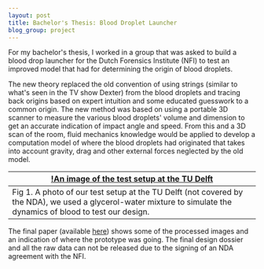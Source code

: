 ```yaml
---
layout: post
title: Bachelor's Thesis: Blood Droplet Launcher
blog_group: project
---
```



For my bachelor's thesis, I worked in a group that was asked to build a blood drop launcher for the Dutch Forensics Institute (NFI) to test an improved model that had for determining the origin of blood droplets.

The new theory replaced the old convention of using strings (similar to what's seen in the TV show Dexter) from the blood droplets and tracing back origins based on expert intuition and some educated guesswork to a common origin. The new method was based on using a portable 3D scanner to measure the various blood droplets' volume and dimension to get an accurate indication of impact angle and speed. From this and a 3D scan of the room, fluid mechanics knowledge would be applied to develop a computation model of where the blood droplets had originated that takes into account gravity, drag and other external forces neglected by the old model.

|[!An image of the test setup at the TU Delft]({{site.url}}/images/nfi/Testopstelling2.jpg)|
|---|
|Fig 1. A photo of our test setup at the TU Delft (not covered by the NDA), we used a glycerol-water mixture to simulate the dynamics of blood to test our design.|
                
The final paper (available [here]({{site.url}}/assets/final_113_paper.pdf)) shows some of the processed images and an indication of where the prototype was going. The final design dossier and all the raw data can not be released due to the signing of an NDA agreement with the NFI.